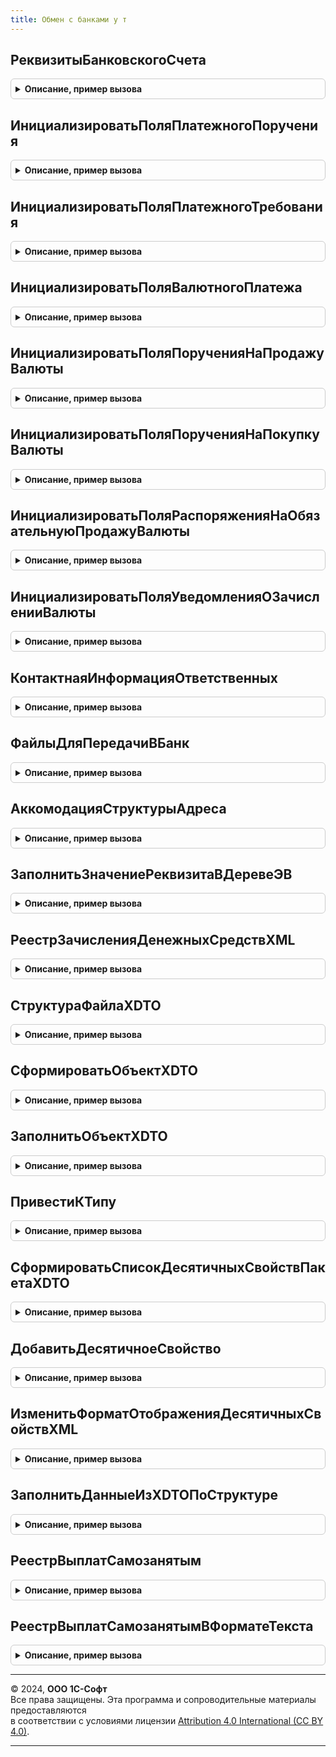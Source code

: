 ```yaml
---
title: Обмен с банками у т
---
```



## РеквизитыБанковскогоСчета
<details style="margin: 1em 0; padding: 0.5em; border: 1px solid #ccc; border-radius: 6px;">

<summary style="font-weight: bold; cursor: pointer;">Описание, пример вызова</summary>

```bsl

Функция РеквизитыБанковскогоСчета(Источник) Экспорт
```

Пример вызова
```bsl
Результат = ОбменСБанкамиУТ.РеквизитыБанковскогоСчета(Источник));
```
</details>

## ИнициализироватьПоляПлатежногоПоручения
<details style="margin: 1em 0; padding: 0.5em; border: 1px solid #ccc; border-radius: 6px;">

<summary style="font-weight: bold; cursor: pointer;">Описание, пример вызова</summary>

```bsl

Функция ИнициализироватьПоляПлатежногоПоручения() Экспорт
```

Пример вызова
```bsl
Результат = ОбменСБанкамиУТ.ИнициализироватьПоляПлатежногоПоручения());
```
</details>

## ИнициализироватьПоляПлатежногоТребования
<details style="margin: 1em 0; padding: 0.5em; border: 1px solid #ccc; border-radius: 6px;">

<summary style="font-weight: bold; cursor: pointer;">Описание, пример вызова</summary>

```bsl

Функция ИнициализироватьПоляПлатежногоТребования() Экспорт
```

Пример вызова
```bsl
Результат = ОбменСБанкамиУТ.ИнициализироватьПоляПлатежногоТребования());
```
</details>

## ИнициализироватьПоляВалютногоПлатежа
<details style="margin: 1em 0; padding: 0.5em; border: 1px solid #ccc; border-radius: 6px;">

<summary style="font-weight: bold; cursor: pointer;">Описание, пример вызова</summary>

```bsl

Функция ИнициализироватьПоляВалютногоПлатежа() Экспорт
```

Пример вызова
```bsl
Результат = ОбменСБанкамиУТ.ИнициализироватьПоляВалютногоПлатежа());
```
</details>

## ИнициализироватьПоляПорученияНаПродажуВалюты
<details style="margin: 1em 0; padding: 0.5em; border: 1px solid #ccc; border-radius: 6px;">

<summary style="font-weight: bold; cursor: pointer;">Описание, пример вызова</summary>

```bsl

Функция ИнициализироватьПоляПорученияНаПродажуВалюты() Экспорт
```

Пример вызова
```bsl
Результат = ОбменСБанкамиУТ.ИнициализироватьПоляПорученияНаПродажуВалюты());
```
</details>

## ИнициализироватьПоляПорученияНаПокупкуВалюты
<details style="margin: 1em 0; padding: 0.5em; border: 1px solid #ccc; border-radius: 6px;">

<summary style="font-weight: bold; cursor: pointer;">Описание, пример вызова</summary>

```bsl

Функция ИнициализироватьПоляПорученияНаПокупкуВалюты() Экспорт
```

Пример вызова
```bsl
Результат = ОбменСБанкамиУТ.ИнициализироватьПоляПорученияНаПокупкуВалюты());
```
</details>

## ИнициализироватьПоляРаспоряженияНаОбязательнуюПродажуВалюты
<details style="margin: 1em 0; padding: 0.5em; border: 1px solid #ccc; border-radius: 6px;">

<summary style="font-weight: bold; cursor: pointer;">Описание, пример вызова</summary>

```bsl

Функция ИнициализироватьПоляРаспоряженияНаОбязательнуюПродажуВалюты() Экспорт
```

Пример вызова
```bsl
Результат = ОбменСБанкамиУТ.ИнициализироватьПоляРаспоряженияНаОбязательнуюПродажуВалюты());
```
</details>

## ИнициализироватьПоляУведомленияОЗачисленииВалюты
<details style="margin: 1em 0; padding: 0.5em; border: 1px solid #ccc; border-radius: 6px;">

<summary style="font-weight: bold; cursor: pointer;">Описание, пример вызова</summary>

```bsl

Функция ИнициализироватьПоляУведомленияОЗачисленииВалюты() Экспорт
```

Пример вызова
```bsl
Результат = ОбменСБанкамиУТ.ИнициализироватьПоляУведомленияОЗачисленииВалюты());
```
</details>

## КонтактнаяИнформацияОтветственных
<details style="margin: 1em 0; padding: 0.5em; border: 1px solid #ccc; border-radius: 6px;">

<summary style="font-weight: bold; cursor: pointer;">Описание, пример вызова</summary>

```bsl

Функция КонтактнаяИнформацияОтветственных(Ответственные) Экспорт
```

Пример вызова
```bsl
Результат = ОбменСБанкамиУТ.КонтактнаяИнформацияОтветственных(Ответственные));
```
</details>

## ФайлыДляПередачиВБанк
<details style="margin: 1em 0; padding: 0.5em; border: 1px solid #ccc; border-radius: 6px;">

<summary style="font-weight: bold; cursor: pointer;">Описание, пример вызова</summary>

```bsl

Функция ФайлыДляПередачиВБанк(ВладельцыФайлов) Экспорт
```

Пример вызова
```bsl
Результат = ОбменСБанкамиУТ.ФайлыДляПередачиВБанк(ВладельцыФайлов));
```
</details>

## АккомодацияСтруктурыАдреса
<details style="margin: 1em 0; padding: 0.5em; border: 1px solid #ccc; border-radius: 6px;">

<summary style="font-weight: bold; cursor: pointer;">Описание, пример вызова</summary>

```bsl

Функция АккомодацияСтруктурыАдреса(Данные) Экспорт
```

Пример вызова
```bsl
Результат = ОбменСБанкамиУТ.АккомодацияСтруктурыАдреса(Данные));
```
</details>

## ЗаполнитьЗначениеРеквизитаВДеревеЭВ
<details style="margin: 1em 0; padding: 0.5em; border: 1px solid #ccc; border-radius: 6px;">

<summary style="font-weight: bold; cursor: pointer;">Описание, пример вызова</summary>

```bsl

Процедура ЗаполнитьЗначениеРеквизитаВДеревеЭВ(Дерево, КлючИЗначение) Экспорт
```

Пример вызова
```bsl
ОбменСБанкамиУТ.ЗаполнитьЗначениеРеквизитаВДеревеЭВ(Дерево, КлючИЗначение));
```
</details>

## РеестрЗачисленияДенежныхСредствХML
<details style="margin: 1em 0; padding: 0.5em; border: 1px solid #ccc; border-radius: 6px;">

<summary style="font-weight: bold; cursor: pointer;">Описание, пример вызова</summary>

```bsl

//++ Локализация

// Возвращает сформированный реестр на зачисление денежных средств в виде текста xml.
//
// Параметры:
//  ДанныеДокумента - Структура - содержит основные данные документа для формирования файла.
//  ВидОперации - Строка - выполняемая операция.
//
// Возвращаемое значение:
//   Строка - xml текст.
//
Функция РеестрЗачисленияДенежныхСредствХML(ДанныеДокумента, ВидОперации) Экспорт
```

Пример вызова
```bsl
Результат = ОбменСБанкамиУТ.РеестрЗачисленияДенежныхСредствХML(ДанныеДокумента, ВидОперации));
```
</details>

## СтруктураФайлаXDTO
<details style="margin: 1em 0; padding: 0.5em; border: 1px solid #ccc; border-radius: 6px;">

<summary style="font-weight: bold; cursor: pointer;">Описание, пример вызова</summary>

```bsl

// Возвращает структуру файла в зависимости от вида выполняемой операции для формирования объекта XDTO
//
// Параметры:
//  ВидОперации - Строка - выполняемая операция.
//
// Возвращаемое значение:
//   Структура - шаблон для правильного обхода пакета XDTO
//
Функция СтруктураФайлаXDTO(ВидОперации) Экспорт
```

Пример вызова
```bsl
Результат = ОбменСБанкамиУТ.СтруктураФайлаXDTO(ВидОперации) 
```
</details>

## СформироватьОбъектXDTO
<details style="margin: 1em 0; padding: 0.5em; border: 1px solid #ccc; border-radius: 6px;">

<summary style="font-weight: bold; cursor: pointer;">Описание, пример вызова</summary>

```bsl

// Возвращает объект типа XDTO
//
// Параметры:
//  Тип - ТипОбъектаXDTO - тип, объект которого необходимо создать
//  ДанныеДокумента - Структура - основные данные документа для заполнения объекта XDTO
//  СтруктураОбъекта - Структура - шаблон для обхода пакета XDTO
//
// Возвращаемое значение:
//   ОбъектXDTO
//
Функция СформироватьОбъектXDTO(Тип, ДанныеДокумента, СтруктураОбъекта) Экспорт
```

Пример вызова
```bsl
Результат = ОбменСБанкамиУТ.СформироватьОбъектXDTO(Тип, ДанныеДокумента, СтруктураОбъекта));
```
</details>

## ЗаполнитьОбъектXDTO
<details style="margin: 1em 0; padding: 0.5em; border: 1px solid #ccc; border-radius: 6px;">

<summary style="font-weight: bold; cursor: pointer;">Описание, пример вызова</summary>

```bsl

// Выполняет заполнение свойств объекта XDTO
//
// Параметры:
//  ОбъектДанныхXDTO - ОбъектXDTO - объект XDTO, для которого заполняются свойства
//  ДанныеДокумента - Структура - основные данные документа для заполнения объекта XDTO
//  СтруктураОбъекта - Структура - шаблон для обхода пакета XDTO
//
Процедура ЗаполнитьОбъектXDTO(ОбъектДанныхXDTO, ДанныеДокумента, СтруктураОбъекта) Экспорт
```

Пример вызова
```bsl
ОбменСБанкамиУТ.ЗаполнитьОбъектXDTO(ОбъектДанныхXDTO, ДанныеДокумента, СтруктураОбъекта));
```
</details>

## ПривестиКТипу
<details style="margin: 1em 0; padding: 0.5em; border: 1px solid #ccc; border-radius: 6px;">

<summary style="font-weight: bold; cursor: pointer;">Описание, пример вызова</summary>

```bsl

// Преобразует значение к типу в XDTO
//
// Параметры:
//  СвойствоXDTO - СвойствоXDTO - свойство объекта XDTO
//  ЗначениеПоля - Произвольный - значение
//
Процедура ПривестиКТипу(СвойствоXDTO, ЗначениеПоля, ТекстОшибки = "") Экспорт
```

Пример вызова
```bsl
ОбменСБанкамиУТ.ПривестиКТипу(СвойствоXDTO, ЗначениеПоля, ТекстОшибки);
```
</details>

## СформироватьСписокДесятичныхСвойствПакетаXDTO
<details style="margin: 1em 0; padding: 0.5em; border: 1px solid #ccc; border-radius: 6px;">

<summary style="font-weight: bold; cursor: pointer;">Описание, пример вызова</summary>

```bsl

// Формирует список имен свойств в пакете XDTO с десятичным типом данных
//
// Параметры:
//  ЗаполняемыйСписок - Соответствие - список для заполнения
//  Тип - ТипОбъектаXDTO - тип объекта XDTO
//  СтруктураОбъекта - Структура - шаблон для обхода пакета XDTO
//
Процедура СформироватьСписокДесятичныхСвойствПакетаXDTO(Фабрика, ЗаполняемыйСписок, Тип, СтруктураОбъекта) Экспорт
```

Пример вызова
```bsl
ОбменСБанкамиУТ.СформироватьСписокДесятичныхСвойствПакетаXDTO(Фабрика, ЗаполняемыйСписок, Тип, СтруктураОбъекта) 
```
</details>

## ДобавитьДесятичноеСвойство
<details style="margin: 1em 0; padding: 0.5em; border: 1px solid #ccc; border-radius: 6px;">

<summary style="font-weight: bold; cursor: pointer;">Описание, пример вызова</summary>

```bsl

// Добавляет имена свойств из пакета XDTO с десятичным типом данных
//
// Параметры:
//  ЗаполняемыйСписок - Соответствие - список для заполнения
//  ОбъектXDTO - ОбъектXDTO - объект типа XDTO для обхода свойств
//  СтруктураОбъекта - Структура - шаблон для обхода пакета XDTO
//
Процедура ДобавитьДесятичноеСвойство(Фабрика, ЗаполняемыйСписок, ОбъектXDTO, СтруктураОбъекта) Экспорт
```

Пример вызова
```bsl
ОбменСБанкамиУТ.ДобавитьДесятичноеСвойство(Фабрика, ЗаполняемыйСписок, ОбъектXDTO, СтруктураОбъекта));
```
</details>

## ИзменитьФорматОтображенияДесятичныхСвойствXML
<details style="margin: 1em 0; padding: 0.5em; border: 1px solid #ccc; border-radius: 6px;">

<summary style="font-weight: bold; cursor: pointer;">Описание, пример вызова</summary>

```bsl

// Возвращает текст формата xml с измененным форматом отображения десятичных значений.
//
// Параметры:
//  ТекстXML - Строка - текст в формате xml.
//  ДесятичныеСвойства - Соответствие из КлючИЗначение - список имен свойств в пакете XDTO с десятичным типом.
//  Кодировка - Строка - кодировка файла.
//
// Возвращаемое значение:
//   Строка - исправленный текст в формате xml
//
Функция ИзменитьФорматОтображенияДесятичныхСвойствXML(ТекстXML, ДесятичныеСвойства, Кодировка) Экспорт
```

Пример вызова
```bsl
Результат = ОбменСБанкамиУТ.ИзменитьФорматОтображенияДесятичныхСвойствXML(ТекстXML, ДесятичныеСвойства, Кодировка));
```
</details>

## ЗаполнитьДанныеИзXDTOПоСтруктуре
<details style="margin: 1em 0; padding: 0.5em; border: 1px solid #ccc; border-radius: 6px;">

<summary style="font-weight: bold; cursor: pointer;">Описание, пример вызова</summary>

```bsl

Процедура ЗаполнитьДанныеИзXDTOПоСтруктуре(ОбъектXDTO, ИсточникXDTO, СтруктураДанных, Данные) Экспорт
```

Пример вызова
```bsl
ОбменСБанкамиУТ.ЗаполнитьДанныеИзXDTOПоСтруктуре(ОбъектXDTO, ИсточникXDTO, СтруктураДанных, Данные));
```
</details>

## РеестрВыплатСамозанятым
<details style="margin: 1em 0; padding: 0.5em; border: 1px solid #ccc; border-radius: 6px;">

<summary style="font-weight: bold; cursor: pointer;">Описание, пример вызова</summary>

```bsl

Функция РеестрВыплатСамозанятым(ДанныеДокумента) Экспорт
```

Пример вызова
```bsl
Результат = ОбменСБанкамиУТ.РеестрВыплатСамозанятым(ДанныеДокумента));
```
</details>

## РеестрВыплатСамозанятымВФорматеТекста
<details style="margin: 1em 0; padding: 0.5em; border: 1px solid #ccc; border-radius: 6px;">

<summary style="font-weight: bold; cursor: pointer;">Описание, пример вызова</summary>

```bsl

Функция РеестрВыплатСамозанятымВФорматеТекста(ДанныеДокумента) Экспорт
```

Пример вызова
```bsl
Результат = ОбменСБанкамиУТ.РеестрВыплатСамозанятымВФорматеТекста(ДанныеДокумента));
```
</details>

---

© 2024, **ООО 1С-Софт**  
Все права защищены. Эта программа и сопроводительные материалы предоставляются  
в соответствии с условиями лицензии [Attribution 4.0 International (CC BY 4.0)](https://creativecommons.org/licenses/by/4.0/legalcode).

---
